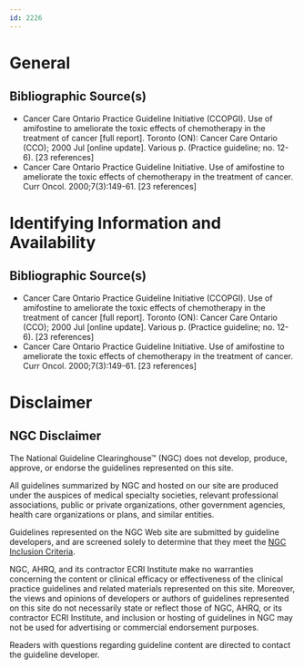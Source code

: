 ```yaml
---
id: 2226
---
```


# General

## Bibliographic Source(s)

- Cancer Care Ontario Practice Guideline Initiative (CCOPGI). Use of amifostine to ameliorate the toxic effects of chemotherapy in the treatment of cancer [full report]. Toronto (ON): Cancer Care Ontario (CCO); 2000 Jul [online update]. Various p. (Practice guideline; no. 12-6). [23 references]
- Cancer Care Ontario Practice Guideline Initiative. Use of amifostine to ameliorate the toxic effects of chemotherapy in the treatment of cancer. Curr Oncol. 2000;7(3):149-61. [23 references]

# Identifying Information and Availability

## Bibliographic Source(s)

- Cancer Care Ontario Practice Guideline Initiative (CCOPGI). Use of amifostine to ameliorate the toxic effects of chemotherapy in the treatment of cancer [full report]. Toronto (ON): Cancer Care Ontario (CCO); 2000 Jul [online update]. Various p. (Practice guideline; no. 12-6). [23 references]
- Cancer Care Ontario Practice Guideline Initiative. Use of amifostine to ameliorate the toxic effects of chemotherapy in the treatment of cancer. Curr Oncol. 2000;7(3):149-61. [23 references]

# Disclaimer

## NGC Disclaimer

The National Guideline Clearinghouse™ (NGC) does not develop, produce, approve, or endorse the guidelines represented on this site.

All guidelines summarized by NGC and hosted on our site are produced under the auspices of medical specialty societies, relevant professional associations, public or private organizations, other government agencies, health care organizations or plans, and similar entities.

Guidelines represented on the NGC Web site are submitted by guideline developers, and are screened solely to determine that they meet the [NGC Inclusion Criteria](/help-and-about/summaries/inclusion-criteria).

NGC, AHRQ, and its contractor ECRI Institute make no warranties concerning the content or clinical efficacy or effectiveness of the clinical practice guidelines and related materials represented on this site. Moreover, the views and opinions of developers or authors of guidelines represented on this site do not necessarily state or reflect those of NGC, AHRQ, or its contractor ECRI Institute, and inclusion or hosting of guidelines in NGC may not be used for advertising or commercial endorsement purposes.

Readers with questions regarding guideline content are directed to contact the guideline developer.

